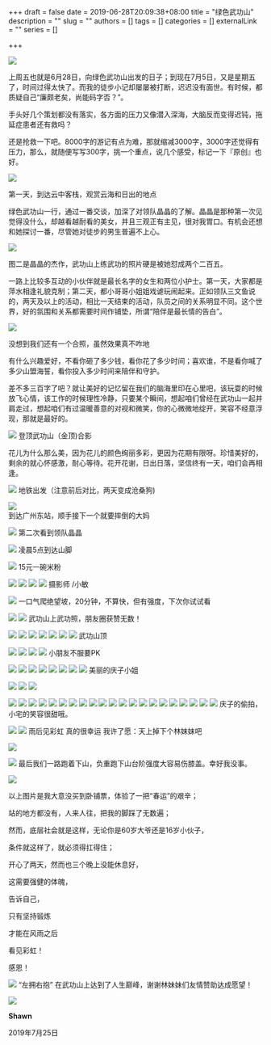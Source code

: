 +++
draft = false
date = 2019-06-28T20:09:38+08:00
title = "绿色武功山"
description = ""
slug = ""
authors = []
tags = []
categories = []
externalLink = ""
series = []

+++

![](https://oss.coolmoe.com/wp-content/uploads202406062134259.jpg)

上周五也就是6月28日，向绿色武功山出发的日子；到现在7月5日，又是星期五了，时间过得太快了。而我的徒步小记却屡屡被打断，迟迟没有面世。有时候，都质疑自己“廉颇老矣，尚能码字否？”。

手头好几个策划都没有落实，各方面的压力又像潜入深海，大脑反而变得迟钝，拖延症患者还有救吗？

还是抢救一下吧。8000字的游记有点为难，那就缩减3000字，3000字还觉得有压力，那么，就随便写写300字，挑一个重点，说几个感受，标记一下『原创』也好。

![](https://oss.coolmoe.com/wp-content/uploads202406062134260.jpg)

第一天，到达云中客栈，观赏云海和日出的地点

绿色武功山一行，通过一番交谈，加深了对领队晶晶的了解。晶晶是那种第一次见觉得没什么，却越看越耐看的美女，并且三观正有主见，很对我胃口。有机会还想和她探讨一番，尽管她对徒步的男生普遍不上心。 



![](https://oss.coolmoe.com/wp-content/uploads202406062134261.jpg)

图二是晶晶的杰作，武功山上练武功的照片硬是被她怼成两个二百五。

一路上比较多互动的小伙伴就是最长名字的女生和两位小护士。第一天，大家都是萍水相逢礼貌克制；第二天，都小哥哥小姐姐戏谑玩闹起来。正如领队三文鱼说的，两天及以上的活动，相比一天结束的活动，队员之间的关系明显不同。这个世界，好的氛围和关系都需要时间作铺垫，所谓“陪伴是最长情的告白”。

![](https://oss.coolmoe.com/wp-content/uploads202406062134262.jpg)

没想到我们还有一个合照，虽然效果真不咋地

有什么兴趣爱好，不看你砸了多少钱，看你花了多少时间；喜欢谁，不是看你喊了多少山盟海誓，看你投入多少时间来陪伴和守护。

差不多三百字了吧？就让美好的记忆留在我们的脑海里印在心里吧，该玩耍的时候放飞心情，该工作的时候理性冷静，只要某个瞬间，想起咱们曾经在武功山一起并肩走过，想起咱们有过温暖善意的对视和微笑，你的心微微地绽开，笑容不经意浮现，那就是最好的。

![](https://oss.coolmoe.com/wp-content/uploads202406062134263.jpg)
登顶武功山（金顶)合影

花儿为什么那么美，因为花儿的颜色绚丽多彩，更因为花期有限呀。珍惜美好的，剩余的就心怀感激，耐心等待。花开花谢，日出日落，坚信终有一天，咱们会再相逢。


![](https://oss.coolmoe.com/wp-content/uploads202406062134264.jpg)
地铁出发（注意前后对比，两天变成沧桑狗)


![](https://oss.coolmoe.com/wp-content/uploads202406062134265.jpg)   
到达广州东站，顺手接下一个就要摔倒的大妈


![](https://oss.coolmoe.com/wp-content/uploads202406062134266.jpg)
第二次看到领队晶晶

![](https://oss.coolmoe.com/wp-content/uploads202406062134267.jpg)
凌晨5点到达山脚



![](https://raw.githubusercontent.com/lshcool/pic/master/202112122259325.jpg) 
15元一碗米粉

![](https://raw.githubusercontent.com/lshcool/pic/master/202112122301658.jpg)
![](https://raw.githubusercontent.com/lshcool/pic/master/202112122301661.jpg)
![](https://raw.githubusercontent.com/lshcool/pic/master/202112122301662.jpg)
![](https://raw.githubusercontent.com/lshcool/pic/master/202112122301663.jpg)
摄影师 /小敏

![](https://raw.githubusercontent.com/lshcool/pic/master/202112122301664.jpg)
一口气爬绝望坡，20分钟，不算快，但有强度，下次你试试看

![](https://oss.coolmoe.com/wp-content/uploads202406062134268.jpg)
![](https://raw.githubusercontent.com/lshcool/pic/master/202112122301665.jpg)
武功山上武功照，朋友圈获赞无数！

![](https://raw.githubusercontent.com/lshcool/pic/master/202112122301667.jpg)
![](https://raw.githubusercontent.com/lshcool/pic/master/202112122301668.jpg)
![](https://raw.githubusercontent.com/lshcool/pic/master/202112122301669.jpg)
![](https://raw.githubusercontent.com/lshcool/pic/master/202112122301670.jpg)
![](https://raw.githubusercontent.com/lshcool/pic/master/202112122301671.jpg)
![](https://raw.githubusercontent.com/lshcool/pic/master/202112122301672.jpg)
![](https://raw.githubusercontent.com/lshcool/pic/master/202112122301673.jpg)
武功山顶

![](https://raw.githubusercontent.com/lshcool/pic/master/202112122301674.jpg)
![](https://raw.githubusercontent.com/lshcool/pic/master/202112122301676.jpg)
![](https://raw.githubusercontent.com/lshcool/pic/master/202112122301677.jpg)
![](https://raw.githubusercontent.com/lshcool/pic/master/202112122301678.jpg)
小朋友不服要PK

![](https://raw.githubusercontent.com/lshcool/pic/master/202112122301683.jpg)
![](https://raw.githubusercontent.com/lshcool/pic/master/202112122301684.jpg)
![](https://raw.githubusercontent.com/lshcool/pic/master/202112122301685.jpg)
![](https://raw.githubusercontent.com/lshcool/pic/master/202112122301686.jpg)
![](https://raw.githubusercontent.com/lshcool/pic/master/202112122301687.jpg)
![](https://raw.githubusercontent.com/lshcool/pic/master/202112122301688.jpg)
![](https://raw.githubusercontent.com/lshcool/pic/master/202112122301689.jpg)
![](https://raw.githubusercontent.com/lshcool/pic/master/202112122301690.jpg)
美丽的庆子小姐

![](https://raw.githubusercontent.com/lshcool/pic/master/202112122301691.jpg)
![](https://raw.githubusercontent.com/lshcool/pic/master/202112122301692.jpg)
![](https://raw.githubusercontent.com/lshcool/pic/master/202112122301693.jpg)

![](https://raw.githubusercontent.com/lshcool/pic/master/202112122301695.jpg)
![](https://raw.githubusercontent.com/lshcool/pic/master/202112122301696.jpg)
![](https://raw.githubusercontent.com/lshcool/pic/master/202112122301697.jpg)
![](https://raw.githubusercontent.com/lshcool/pic/master/202112122301698.jpg)
![](https://raw.githubusercontent.com/lshcool/pic/master/202112122301699.jpg)
![](https://raw.githubusercontent.com/lshcool/pic/master/202112122301700.jpg)
![](https://raw.githubusercontent.com/lshcool/pic/master/202112122301702.jpg)
![](https://raw.githubusercontent.com/lshcool/pic/master/202112122301703.jpg)
![](https://raw.githubusercontent.com/lshcool/pic/master/202112122301704.jpg)
![](https://raw.githubusercontent.com/lshcool/pic/master/202112122301705.jpg)
![](https://raw.githubusercontent.com/lshcool/pic/master/202112122301706.jpg)
![](https://raw.githubusercontent.com/lshcool/pic/master/202112122301707.jpg)
![](https://raw.githubusercontent.com/lshcool/pic/master/202112122301708.jpg)
![](https://raw.githubusercontent.com/lshcool/pic/master/202112122301709.jpg)
![](https://raw.githubusercontent.com/lshcool/pic/master/202112122301710.jpg)
![](https://raw.githubusercontent.com/lshcool/pic/master/202112122301711.jpg)
![](https://raw.githubusercontent.com/lshcool/pic/master/202112122301712.jpg)
![](https://raw.githubusercontent.com/lshcool/pic/master/202112122301713.jpg)
![](https://raw.githubusercontent.com/lshcool/pic/master/202112122301714.jpg)
![](https://raw.githubusercontent.com/lshcool/pic/master/202112122301715.jpg)
![](https://raw.githubusercontent.com/lshcool/pic/master/202112122301718.jpg)
庆子的偷拍，小宅的笑容很甜哦。

![](https://raw.githubusercontent.com/lshcool/pic/master/202112122301660.jpg)
![](https://raw.githubusercontent.com/lshcool/pic/master/202112122301716.jpg)
雨后见彩虹 真的很幸运 我许了愿：天上掉下个林妹妹吧

![](https://raw.githubusercontent.com/lshcool/pic/master/202112122301717.jpg)

![](https://raw.githubusercontent.com/lshcool/pic/master/202112122301679.jpg)
最后我们一路跑着下山，负重跑下山台阶强度大容易伤膝盖。幸好我没事。

![](https://raw.githubusercontent.com/lshcool/pic/master/202112122301680.jpg)  

以上图片是我大意没买到卧铺票，体验了一把“春运”的艰辛；

站的地方都没有，人来人往，把我的脚踩了无数遍；

然而，底层社会就是这样，无论你是60岁大爷还是16岁小伙子，

条件就这样了，就必须得扛得住；

开心了两天，然而也三个晚上没能休息好，

这需要强健的体魄，

告诉自己，

只有坚持锻炼

才能在风雨之后

看见彩虹！

感恩！


![](https://raw.githubusercontent.com/lshcool/pic/master/202112122301682.jpg)
“左拥右抱” 在武功山上达到了人生巅峰，谢谢林妹妹们友情赞助达成愿望！



![](https://raw.githubusercontent.com/lshcool/pic/master/202112122301681.jpg)


**Shawn**

2019年7月25日